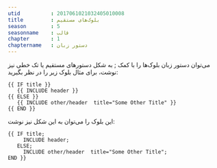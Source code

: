 ```yaml
---
utid          : 2017061021032405010008
title         : بلوک‌های مستقیم
season        : 5
seasonname    : قالب
chapter       : 1
chaptername   : دستور زبان
---
```



<p>می‌توان دستور زبان بلو‌ک‌ها را با کمک ; به شکل دستورهای مستقیم یا تک خطی نیز نوشت، برای مثال بلوک زیر را در نظر بگیرید:</p>

<pre><code>{{ IF title }}
   {{ INCLUDE header }}
{{ ELSE }}
   {{ INCLUDE other/header  title="Some Other Title" }}
{{ END }}
</code></pre>

<p>این بلوک را می‌توان به این شکل نیز نوشت:</p>

<pre><code>{{ IF title;
     INCLUDE header;
   ELSE;
     INCLUDE other/header  title="Some Other Title";
END }}
</code></pre>


